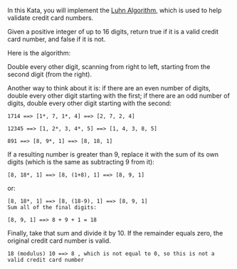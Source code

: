 In this Kata, you will implement the [Luhn Algorithm](http://en.wikipedia.org/wiki/Luhn_algorithm), which is used to
help validate credit card numbers.

Given a positive integer of up to 16 digits, return true if it is a valid credit card number, and false if it is not.

Here is the algorithm:

Double every other digit, scanning from right to left, starting from the second digit (from the right).

Another way to think about it is: if there are an even number of digits, double every other digit starting with the
first; if there are an odd number of digits, double every other digit starting with the second:

```
1714 ==> [1*, 7, 1*, 4] ==> [2, 7, 2, 4]

12345 ==> [1, 2*, 3, 4*, 5] ==> [1, 4, 3, 8, 5]

891 ==> [8, 9*, 1] ==> [8, 18, 1]
```

If a resulting number is greater than 9, replace it with the sum of its own digits (which is the same as subtracting 9
from it):

```
[8, 18*, 1] ==> [8, (1+8), 1] ==> [8, 9, 1]
```

or:

```
[8, 18*, 1] ==> [8, (18-9), 1] ==> [8, 9, 1]
Sum all of the final digits:

[8, 9, 1] ==> 8 + 9 + 1 = 18
```

Finally, take that sum and divide it by 10. If the remainder equals zero, the original credit card number is valid.

```
18 (modulus) 10 ==> 8 , which is not equal to 0, so this is not a valid credit card number
```